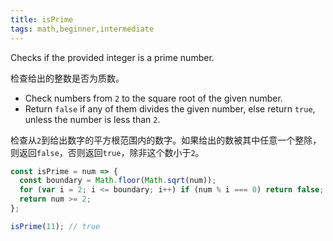```yaml
---
title: isPrime
tags: math,beginner,intermediate
---
```


Checks if the provided integer is a prime number.

检查给出的整数是否为质数。

- Check numbers from `2` to the square root of the given number.
- Return `false` if any of them divides the given number, else return `true`, unless the number is less than `2`.

检查从`2`到给出数字的平方根范围内的数字。如果给出的数被其中任意一个整除，则返回`false`，否则返回`true`，除非这个数小于`2`。

```js
const isPrime = num => {
  const boundary = Math.floor(Math.sqrt(num));
  for (var i = 2; i <= boundary; i++) if (num % i === 0) return false;
  return num >= 2;
};
```

```js
isPrime(11); // true
```
